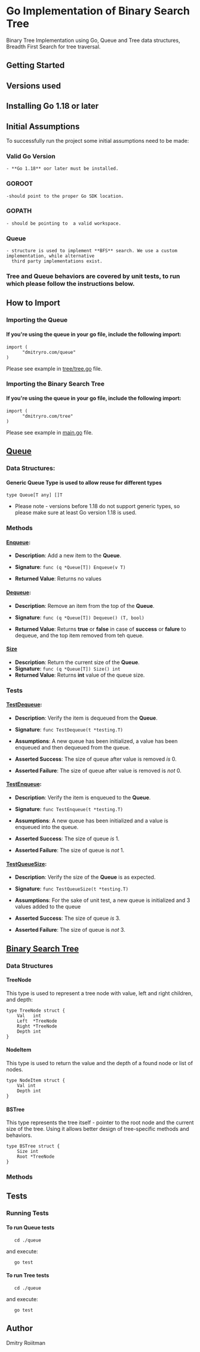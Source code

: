 # Go Implementation of Binary Search Tree
Binary Tree Implementation using Go, Queue and Tree data structures, Breadth First Search for tree traversal.

## Getting Started


## Versions used


## Installing Go 1.18 or later


## Initial Assumptions
To successfully run the project some initial assumptions need to be made:
### **Valid Go Version**
    - **Go 1.18** oor later must be installed.
### **GOROOT** 
    -should point to the proper Go SDK location.
### **GOPATH** 
    - should be pointing to  a valid workspace.
### **Queue** 
    - structure is used to implement **BFS** search. We use a custom implementation, while alternative 
      third party implementations exist.
### **Tree** and **Queue** behaviors are covered by unit tests, to run which please follow the instructions below.
     

## How to Import
### Importing the Queue
#### If you're using the queue in your go file, include the following import:
```
import (
      "dmitryro.com/queue"
)
```
Please see example in [tree/tree.go](https://github.com/dmitryro/gotests/blob/master/tree/tree.go) file.

### Importing the Binary Search Tree
#### If you're using the queue in your go file, include the following import:
```
import (
      "dmitryro.com/tree"
)
```
Please see example in [main.go](https://github.com/dmitryro/gotests/blob/master/main.go) file.





## [Queue](https://github.com/dmitryro/gotests/blob/master/queue/queue.go)
### Data Structures:
#### Generic Queue Type is used to allow reuse for different types
```
type Queue[T any] []T
```
* Please note - versions before 1.18 do not support generic types, so please make sure at least Go version 1.18 is used.


### Methods
#### [**Enqueue**](https://github.com/dmitryro/gotests/blob/master/queue/queue.go#L6):
  - **Description**: Add a new item to the **Queue**.

  - **Signature**: ``` func (q *Queue[T]) Enqueue(v T)  ```

  - **Returned Value**: Returns no values


#### [**Dequeue**](https://github.com/dmitryro/gotests/blob/master/queue/queue.go#L11): 
  - **Description**: Remove an item from the top of the **Queue**.

  - **Signature**: ``` func (q *Queue[T]) Dequeue() (T, bool)  ```

  - **Returned Value**: Returns **true** or **false** in case of **success** or **falure** to dequeue, and the top item removed from teh queue.



#### [**Size**](https://github.com/dmitryro/gotests/blob/master/queue/queue.go#L23)
  - **Description**: Return the current size of the **Queue**.
  - **Signature**: ``` func (q *Queue[T]) Size() int ```
  - **Returned Value**: Returns **int** value of the queue size.


### Tests
#### [**TestDequeue**](https://github.com/dmitryro/gotests/blob/master/queue/queue_test.go#L8):
  - **Description**: Verify the item is dequeued from the **Queue**.

  - **Signature**: ``` func TestDequeue(t *testing.T)  ```

  - **Assumptions**:  A new queue has been initialized, a value has been enqueued and then dequeued from the queue.

  - **Asserted Success**: The size of queue after value is removed *is* 0.

  - **Asserted Failure**: The size of queue after value is removed is *not* 0. 


#### [**TestEnqueue**](https://github.com/dmitryro/gotests/blob/master/queue/queue_test.go#L22):
  - **Description**: Verify the item is enqueued to the **Queue**.

  - **Signature**: ``` func TestEnqueue(t *testing.T)  ```

  - **Assumptions**: A new queue has been initialized and a value is enqueued into the queue.

  - **Asserted Success**: The size of queue *is* 1.

  - **Asserted Failure**: The size of queue is *not* 1.


#### [**TestQueueSize**](https://github.com/dmitryro/gotests/blob/master/queue/queue_test.go#L35):
  - **Description**: Verify the size of the **Queue** is as expected.

  - **Signature**: ``` func TestQueueSize(t *testing.T)  ```

  - **Assumptions**: For the sake of unit test, a new queue is initialized and 3 values added to the queue

  - **Asserted Success**: The size of queue *is* 3.

  - **Asserted Failure**: The size of queue is *not* 3.




## [Binary Search Tree](https://github.com/dmitryro/gotests/blob/master/tree/tree.go)
### Data Structures
#### TreeNode

This type is used to represent a tree node with value, left and right children, and depth:
```
type TreeNode struct {
    Val   int
    Left  *TreeNode
    Right *TreeNode
    Depth int
}
``` 

#### NodeItem

This type is used to return the value and the depth of a found node or list of nodes.
```
type NodeItem struct {
    Val int
    Depth int
}
```

#### BSTree

This type represents the tree itself - pointer to the root node and the current size of the tree. Using it
allows better design of tree-specific methods and behaviors.
```
type BSTree struct {
    Size int
    Root *TreeNode
}
```

### Methods
####


## Tests
###


### Running Tests
#### To run Queue tests 

```
   cd ./queue
```
and execute:
```
   go test
```

#### To run Tree tests 

```
   cd ./queue
```
and execute:
```
   go test
```

## Author
Dmitry Roiitman 



